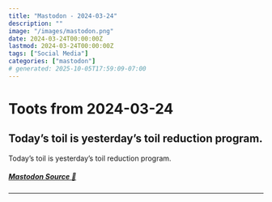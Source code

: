```yaml
---
title: "Mastodon - 2024-03-24"
description: ""
image: "/images/mastodon.png"
date: 2024-03-24T00:00:00Z
lastmod: 2024-03-24T00:00:00Z
tags: ["Social Media"]
categories: ["mastodon"]
# generated: 2025-10-05T17:59:09-07:00
---
```


# Toots from 2024-03-24

## Today’s toil is yesterday’s toil reduction program.

Today’s toil is yesterday’s toil reduction program.

##### [Mastodon Source 🐘](https://hachyderm.io/@mweagle/112152768520396993)

---

